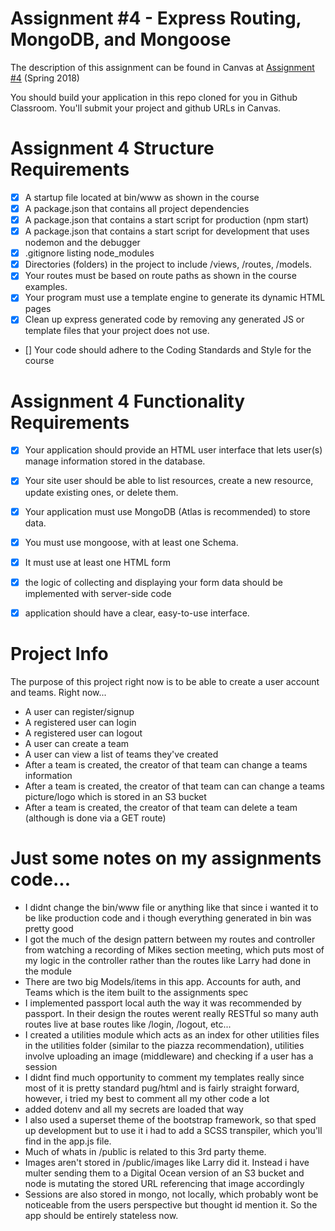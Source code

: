 # Assignment #4 - Express Routing, MongoDB, and Mongoose

The description of this assignment can be found in Canvas at [Assignment #4](https://canvas.harvard.edu/courses/35096/assignments/202461) (Spring 2018)

You should build your application in this repo cloned for you in Github Classroom. You'll submit your project and github URLs in Canvas.

# Assignment 4 Structure Requirements
- [x] A startup file located at bin/www as shown in the course
- [x] A package.json that contains all project dependencies
- [x] A package.json that contains a start script for production (npm start)
- [x] A package.json that contains a start script for development that uses nodemon and the debugger
- [x] .gitignore listing node_modules
- [x] Directories (folders) in the project to include /views, /routes, /models.
- [x] Your routes must be based on route paths as shown in the course examples.
- [x] Your program must use a template engine to generate its dynamic HTML pages
- [x] Clean up express generated code by removing any generated JS or template files that your project does not use.
- [] Your code should adhere to the Coding Standards and Style for the course

# Assignment 4 Functionality Requirements
- [x] Your application should provide an HTML user interface that lets user(s) manage information stored in the database.
- [x] Your site user should be able to list resources, create a new resource, update existing ones, or delete them.
- [x] Your application must use MongoDB (Atlas is recommended) to store data.
- [x] You must use mongoose, with at least one Schema.
- [x] It must use at least one HTML form
- [x] the logic of collecting and displaying your form data should be implemented with server-side code
- [x] application should have a clear, easy-to-use interface.


# Project Info
The purpose of this project right now is to be able to create a user account and teams. Right now...
- A user can register/signup
- A registered user can login
- A registered user can logout
- A user can create a team
- A user can view a list of teams they've created
- After a team is created, the creator of that team can change a teams information
- After a team is created, the creator of that team can can change a teams picture/logo which is stored in an S3 bucket
- After a team is created, the creator of that team can delete a team (although is done via a GET route)

# Just some notes on my assignments code...
- I didnt change the bin/www file or anything like that since i wanted it to be like production code and i though everything generated in bin was pretty good
- I got the much of the design pattern between my routes and controller from watching a recording of Mikes section meeting, which puts most of my logic in the controller rather than the routes like Larry had done  in the module
- There are two big Models/items in this app. Accounts for auth, and Teams which is the item built to the assignments spec
- I implemented passport local auth the way it was recommended by passport. In their design the routes werent really RESTful so many auth routes live at base routes like /login, /logout, etc...
- I created a utilities module which acts as an index for other utilities files in the utilities folder (similar to the piazza recommendation), utilities involve uploading an image (middleware) and checking if a user has a session 
- I didnt find much opportunity to comment my templates really since most of it is pretty standard pug/html and is fairly straight forward, however, i tried my best to comment all my other code a lot
- added dotenv and all my secrets are loaded that way
- I also used a superset theme of the bootstrap framework, so that sped up development but to use it i had to add a SCSS transpiler, which you'll find in the app.js file. 
- Much of whats in /public is related to this 3rd party theme.
- Images aren't stored in /public/images like Larry did it. Instead i have multer sending them to a Digital Ocean version of an S3 bucket and node is mutating the stored URL referencing that image accordingly
- Sessions are also stored in mongo, not locally, which probably wont be noticeable from the users perspective but thought id mention it. So the app should be entirely stateless now.  